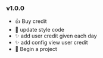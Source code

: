 ### v1.0.0 
* :+1: Buy credit
* :bug: update style code
* :sparkles: add user credit given each day
* :sparkles: add config view user credit
* :tada: Begin a project

